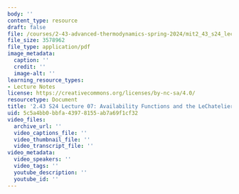 ```yaml
---
body: ''
content_type: resource
draft: false
file: /courses/2-43-advanced-thermodynamics-spring-2024/mit2_43_s24_lec07.pdf
file_size: 3578962
file_type: application/pdf
image_metadata:
  caption: ''
  credit: ''
  image-alt: ''
learning_resource_types:
- Lecture Notes
license: https://creativecommons.org/licenses/by-nc-sa/4.0/
resourcetype: Document
title: '2.43 S24 Lecture 07: Availability Functions and the LeChatelier-Braun Principle'
uid: 5c5a4bb0-bbfa-4397-8155-ab7a69f1cf32
video_files:
  archive_url: ''
  video_captions_file: ''
  video_thumbnail_file: ''
  video_transcript_file: ''
video_metadata:
  video_speakers: ''
  video_tags: ''
  youtube_description: ''
  youtube_id: ''
---
```

